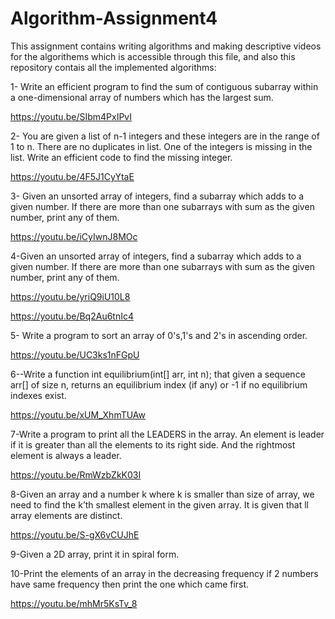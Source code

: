 # Algorithm-Assignment4

This assignment contains writing algorithms and making descriptive videos for the algorithems which is accessible through this file,
and also this repository contais all the implemented algorithms:


1- Write an efficient program to find the sum of contiguous subarray within a one-dimensional array of numbers which has the largest sum.

https://youtu.be/SIbm4PxIPvI
 

2- You are given a list of n-1 integers and these integers are in the range of 1 to n. There are no duplicates in list. One of the integers is missing in the list. Write an efficient code to find the missing integer.

https://youtu.be/4F5J1CyYtaE
 

3- Given an unsorted array of integers, find a subarray which adds to a given number. If there are more than one subarrays with sum as the given number, print any of them.

https://youtu.be/iCyIwnJ8MOc

4-Given an unsorted array of integers, find a subarray which adds to a given number. If there are more than one subarrays with sum as the given number, print any of them.

https://youtu.be/yriQ9iU10L8

https://youtu.be/Bq2Au6tnIc4

5- Write a program to sort an array of 0's,1's and 2's in ascending order.

https://youtu.be/UC3ks1nFGpU

6--Write a function int equilibrium(int[] arr, int n); that given a sequence arr[] of size n, returns an equilibrium index (if any) or -1 if no equilibrium indexes exist.

https://youtu.be/xUM_XhmTUAw
 

7-Write a program to print all the LEADERS in the array. An element is leader if it is greater than all the elements to its right side. And the rightmost element is always a leader. 

https://youtu.be/RmWzbZkK03I


8-Given an array and a number k where k is smaller than size of array, we need to find the k’th smallest element in the given array. It is given that ll array elements are distinct.

https://youtu.be/S-gX6vCUJhE


9-Given a 2D array, print it in spiral form.



10-Print the elements of an array in the decreasing frequency if 2 numbers have same frequency then print the one which came first.
 
https://youtu.be/mhMr5KsTv_8
